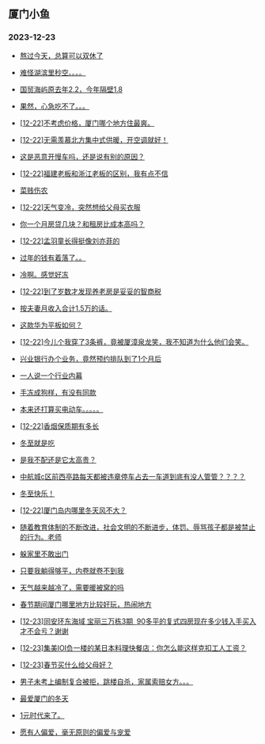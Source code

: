 ## 厦门小鱼 
### 2023-12-23

+ [熬过今天，总算可以双休了](http://bbs.xmfish.com/read-htm-tid-18124446.html)

+ [难怪湖滨里秒空。。。。](http://bbs.xmfish.com/read-htm-tid-18124573.html)

+ [国贸海屿原去年2.2，今年隔壁1.8](http://bbs.xmfish.com/read-htm-tid-18124599.html)

+ [果然，心急吃不了。。。](http://bbs.xmfish.com/read-htm-tid-18124581.html)

+ [[12-22]不考虑价格，厦门哪个地方住最爽。](http://bbs.xmfish.com/read-htm-tid-18124659.html)

+ [[12-22]无需羡慕北方集中式供暖，开空调就好！](http://bbs.xmfish.com/read-htm-tid-18124647.html)

+ [这是恶意开慢车吗，还是说有别的原因？](http://bbs.xmfish.com/read-htm-tid-18124438.html)

+ [[12-22]福建老板和浙江老板的区别，我有点不信](http://bbs.xmfish.com/read-htm-tid-18124664.html)

+ [菜贱伤农](http://bbs.xmfish.com/read-htm-tid-18124566.html)

+ [[12-22]天气变冷，突然想给父母买衣服](http://bbs.xmfish.com/read-htm-tid-18124536.html)

+ [你一个月房贷几块？和租房比成本高吗？](http://bbs.xmfish.com/read-htm-tid-18124530.html)

+ [[12-22]孟羽童长得挺像刘亦菲的](http://bbs.xmfish.com/read-htm-tid-18124526.html)

+ [过年的钱有着落了。。](http://bbs.xmfish.com/read-htm-tid-18124578.html)

+ [冷啊。感觉好冻](http://bbs.xmfish.com/read-htm-tid-18124762.html)

+ [[12-22]到了岁数才发现养老房是妥妥的智商税](http://bbs.xmfish.com/read-htm-tid-18124733.html)

+ [按夫妻月收入合计1.5万的话。](http://bbs.xmfish.com/read-htm-tid-18124789.html)

+ [这款华为平板如何？](http://bbs.xmfish.com/read-htm-tid-18124610.html)

+ [[12-22]今儿个我穿了3条裤，竟被厦漳泉龙笑，我不知道为什么他们会笑。](http://bbs.xmfish.com/read-htm-tid-18124753.html)

+ [兴业银行办个业务，竟然预约排队到了1个月后](http://bbs.xmfish.com/read-htm-tid-18124736.html)

+ [一人说一个行业内幕](http://bbs.xmfish.com/read-htm-tid-18124846.html)

+ [手冻成狗样，有没有同款](http://bbs.xmfish.com/read-htm-tid-18124806.html)

+ [本来还打算买电动车。。。。。](http://bbs.xmfish.com/read-htm-tid-18124773.html)

+ [[12-22]香烟保质期有多长](http://bbs.xmfish.com/read-htm-tid-18124740.html)

+ [冬至就是吃](http://bbs.xmfish.com/read-htm-tid-18124794.html)

+ [是我不配还是它太高贵？](http://bbs.xmfish.com/read-htm-tid-18124857.html)

+ [中航城c区前西亭路每天都被违章停车占去一车道到底有没人管管？？？？](http://bbs.xmfish.com/read-htm-tid-18124865.html)

+ [冬至快乐！](http://bbs.xmfish.com/read-htm-tid-18124791.html)

+ [[12-22]厦门岛内哪里冬天风不大？](http://bbs.xmfish.com/read-htm-tid-18124875.html)

+ [随着教育体制的不断改进，社会文明的不断进步，体罚、辱骂孩子都是被禁止的行为。老师](http://bbs.xmfish.com/read-htm-tid-18124845.html)

+ [躲家里不敢出门](http://bbs.xmfish.com/read-htm-tid-18124810.html)

+ [只要我躺得够平，内卷就卷不到我](http://bbs.xmfish.com/read-htm-tid-18124850.html)

+ [天气越来越冷了，需要暖被窝的吗](http://bbs.xmfish.com/read-htm-tid-18124840.html)

+ [春节期间厦门哪里地方比较好玩，热闹地方](http://bbs.xmfish.com/read-htm-tid-18124824.html)

+ [[12-23]同安环东海域 宝丽三万栋3期  90多平的复式四房现在多少钱入手买入才不会亏？谢谢](http://bbs.xmfish.com/read-htm-tid-18124934.html)

+ [[12-23]集美IOI负一楼的某日本料理快餐店：你怎么能这样克扣工人工资？](http://bbs.xmfish.com/read-htm-tid-18124980.html)

+ [[12-23]春节买什么给父母好？](http://bbs.xmfish.com/read-htm-tid-18125067.html)

+ [男子未考上编制复合被拒，跳楼自杀，家属索赔女方。。。](http://bbs.xmfish.com/read-htm-tid-18124854.html)

+ [最爱厦门的冬天](http://bbs.xmfish.com/read-htm-tid-18124868.html)

+ [1元时代来了。](http://bbs.xmfish.com/read-htm-tid-18124979.html)

+ [愿有人偏爱，毫无原则的偏爱与宠爱](http://bbs.xmfish.com/read-htm-tid-18124849.html)

